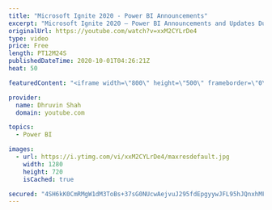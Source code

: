 ```yaml
---
title: "Microsoft Ignite 2020 - Power BI Announcements"
excerpt: "Microsoft Ignite 2020 – Power BI Announcements and Updates During this video, we will talk about some important announcements discussed during Microsoft Ignite 2020 for Power BI. I’m going to explain 12 important updates for Power BI from Ignite 2020. So, stay tuned throughout the videos for all important"
originalUrl: https://youtube.com/watch?v=xxM2CYLrDe4
type: video
price: Free
length: PT12M24S
publishedDateTime: 2020-10-01T04:26:21Z
heat: 50

featuredContent: "<iframe width=\"800\" height=\"500\" frameborder=\"0\" src=\"https://www.youtube.com/embed/xxM2CYLrDe4\" allow=\"accelerometer; autoplay; encrypted-media; gyroscope; picture-in-picture\" allowfullscreen></iframe>"

provider:
  name: Dhruvin Shah
  domain: youtube.com

topics:
  - Power BI

images:
  - url: https://i.ytimg.com/vi/xxM2CYLrDe4/maxresdefault.jpg
    width: 1280
    height: 720
    isCached: true

secured: "4SH6kK0CmRMgW1dM3ToBs+37sG0NUcwAejvuJ295fdEpgyywJFL95hJQnxhMFppCwajhn5KYIsBPkeMqr3vUwAuvRpEf0NBqntiTQAP91HVZqSGfA74JVdjUWjL0Qz1gsaLBbpPbczaI8Yh54b7L2bfm3IyfZrRljrXTgnTP4H26KQjzY0JVtaw9EaYCDiS/IUDf+8tcetw2NaNqXiH+6aKQi18Ex1ujiisQYCjBD3h/4d5gqGoy8SzgugYDfAkOJ4Zz2VMfCYtVNt8QcCCtUCK7LD6kgOGhpIaHetEJs+J8hfqDTA/y47MiLBZQ+AXMdbht0iGBWt96Gn41qtFBjdwkr9OEgHGJkVcRqxGg8xgkUDDUMpsu51HAgCamJNsHWaSt4UY4JEqNnaEEHC02cjOUjnXUFeeo3ZTKKEt9Ly8=;wkMvsX9wiW09/TvwBzI31Q=="
---
```


